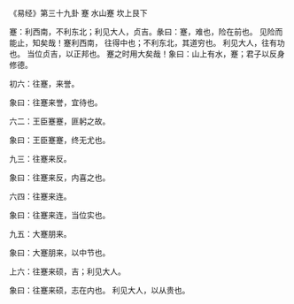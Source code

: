 《易经》第三十九卦 蹇 水山蹇 坎上艮下

蹇：利西南，不利东北；利见大人，贞吉。彖曰：蹇，难也，险在前也。 见险而能止，知矣哉！蹇利西南， 往得中也；不利东北，其道穷也。 利见大人，往有功也。 当位贞吉，以正邦也。 蹇之时用大矣哉！象曰：山上有水，蹇；君子以反身修德。

初六：往蹇，来誉。

象曰：往蹇来誉，宜待也。

六二：王臣蹇蹇，匪躬之故。

象曰：王臣蹇蹇，终无尤也。

九三：往蹇来反。

象曰：往蹇来反，内喜之也。

六四：往蹇来连。

象曰：往蹇来连，当位实也。

九五：大蹇朋来。

象曰：大蹇朋来，以中节也。

上六：往蹇来硕，吉；利见大人。

象曰：往蹇来硕，志在内也。 利见大人，以从贵也。

